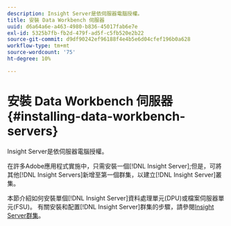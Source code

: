 ```yaml
---
description: Insight Server是依伺服器電腦授權。
title: 安裝 Data Workbench 伺服器
uuid: d6a64a6e-a463-4980-b836-45017fab6e7e
exl-id: 5325b7fb-fb2d-479f-ad5f-c5fb520e2b22
source-git-commit: d9df90242ef96188f4e4b5e6d04cfef196b0a628
workflow-type: tm+mt
source-wordcount: '75'
ht-degree: 10%

---
```


# 安裝 Data Workbench 伺服器{#installing-data-workbench-servers}

Insight Server是依伺服器電腦授權。

在許多Adobe應用程式實施中，只需安裝一個[!DNL Insight Server];但是，可將其他[!DNL Insight Servers]新增至第一個群集，以建立[!DNL Insight Server]叢集。

本節介紹如何安裝單個[!DNL Insight Server]資料處理單元(DPU)或檔案伺服器單元(FSU)。 有關安裝和配置[!DNL Insight Server]群集的步驟，請參閱[Insight Server群集](../../../home/c-inst-svr/c-install-ins-svr/c-ins-svr-clstrs/c-abt-ins-svr-clsters.md)。
